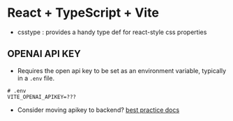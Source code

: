 # React + TypeScript + Vite


- csstype : provides a handy type def for react-style css properties


## OPENAI API KEY

- Requires the open api key to be set as an environment variable, typically in a `.env` file.

```
# .env
VITE_OPENAI_APIKEY=???
```

- Consider moving apikey to backend? [best practice docs](https://help.openai.com/en/articles/5112595-best-practices-for-api-key-safety)
